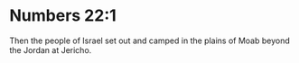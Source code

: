 # Numbers 22:1

Then the people of Israel set out and camped in the plains of Moab beyond the Jordan at Jericho.
